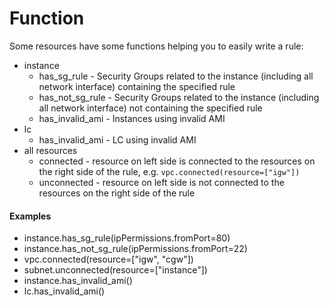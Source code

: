 # Function


Some resources have some functions helping you to easily write a rule:

- instance
	- has_sg_rule - Security Groups related to the instance (including all network interface) containing the specified rule
	- has_not_sg_rule - Security Groups related to the instance (including all network interface) not containing the specified rule
	- has_invalid_ami - Instances using invalid AMI
- lc
	- has_invalid_ami - LC using invalid AMI
- all resources
	- connected - resource on left side is connected to the resources on the right side of the rule, e.g. `vpc.connected(resource=["igw"])`
	- unconnected - resource on left side is not connected to the resources on the right side of the rule


#### Examples
- instance.has_sg_rule(ipPermissions.fromPort=80)
- instance.has_not_sg_rule(ipPermissions.fromPort=22)
- vpc.connected(resource=["igw", "cgw"])
- subnet.unconnected(resource=["instance"])
- instance.has_invalid_ami()
- lc.has_invalid_ami()